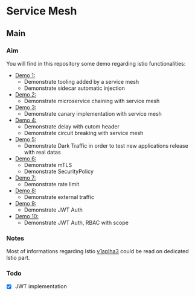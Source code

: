 # Service Mesh

## Main

### Aim

You will find in this repository some demo regarding istio functionalities:

- [Demo 1:](demo1/README.MD)
  - Demonstrate tooling added by a service mesh
  - Demonstrate sidecar automatic injection
- [Demo 2:](demo2/README.MD)
  - Demonstrate microservice chaining with service mesh
- [Demo 3:](demo3/README.MD)
  - Demonstrate canary implementation with service mesh
- [Demo 4:](demo4/README.MD)
  - Demonstrate delay with cutom header
  - Demonstrate circuit breaking with service mesh
- [Demo 5:](demo5/README.MD)
  - Demonstrate Dark Traffic in order to test new applications release with real datas
- [Demo 6:](demo6/README.MD)
  - Demonstrate mTLS
  - Demonstrate SecurityPolicy
- [Demo 7:](demo7/README.MD)
  - Demonstrate rate limit
- [Demo 8:](demo8/README.MD)
  - Demonstrate external traffic
- [Demo 9:](demo9/README.MD)
  - Demonstrate JWT Auth
- [Demo 10:](demo10/README.MD)
  - Demonstrate JWT Auth, RBAC with scope

### Notes

Most of informations regarding Istio [v1aplha3](https://preliminary.istio.io/docs/reference/config/istio.networking.v1alpha3/#title) could be read on dedicated Istio part.

### Todo

- [x] JWT implementation